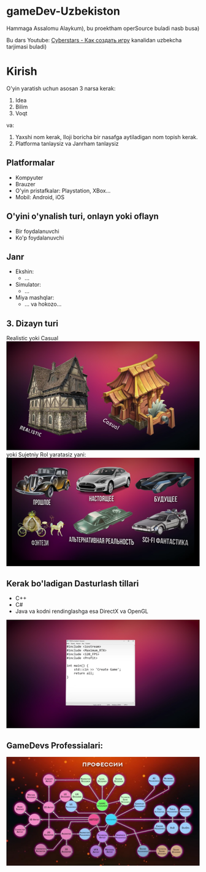 # gameDev-Uzbekiston

Hammaga Assalomu Alaykum), bu proektham operSource buladi nasb busa)

Bu dars Youtube: [Cyberstars - Как создать игру](https://m.youtube.com/channel/UC6sAHpsU5HJgiy6090fowCg)
kanalidan uzbekcha tarjimasi buladi)

# Kirish
O'yin yaratish uchun asosan 3 narsa kerak:
1. Idea
2. Bilim
3. Voqt

va:
1. Yaxshi nom kerak, Iloji boricha bir nasafga aytiladigan nom topish kerak.
2. Platforma tanlaysiz va Janrham tanlaysiz

## Platformalar
* Kompyuter
* Brauzer
* O'yin pristafkalar: Playstation, XBox...
* Mobil: Android, iOS

## O'yini o'ynalish turi, onlayn yoki oflayn
* Bir foydalanuvchi
* Ko'p foydalanuvchi

## Janr
* Ekshin:
  * ...
* Simulator:
  * ...
* Miya mashqlar:
  * ...
va hokozo...

## 3. Dizayn turi
Realistic yoki Casual
![Youtube: Cyberstars](./2196f2d5ad4028873ea2cec7ad9a75e7.png)
yoki Sujetniy Rol yaratasiz yani:
![Youtube: Cyberstars](./c63c0daef952305fcc3ff1f393b79aec.png)

## Kerak bo'ladigan Dasturlash tillari
* C++
* C#
* Java
va kodni rendinglashga esa DirectX va OpenGL

![Youtube: Cyberstars](./74035df0e1742e3d38c50163b379d295.png)

## 


## GameDevs Professialari:
![Youtube: Cyberstars](./c391b0a22f5c1e46d62c8274a21ced6e.jpg)
